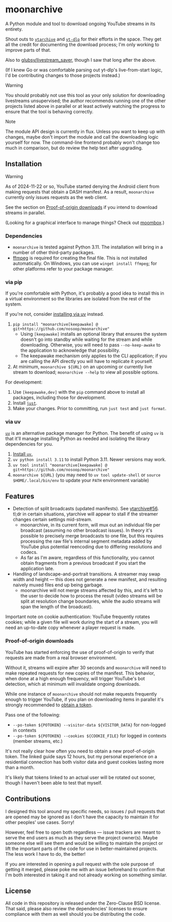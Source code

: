 # moonarchive

A Python module and tool to download ongoing YouTube streams in its entirety.

Shout outs to [`ytarchive`][] and [`yt-dlp`][] for their efforts in the space.  They get all the
credit for documenting the download process; I'm only working to improve parts of that.

Also to [glubsy/livestream_saver][], though I saw that long after the above.

(If I knew Go or was comfortable parsing out yt-dlp's live-from-start logic, I'd be contributing
changes to those projects instead.)

> [!WARNING]
> 
> You should probably not use this tool as your only solution for downloading livestreams
> unsupervised; the author recommends running one of the other projects listed above in parallel
> or at least actively watching the progress to ensure that the tool is behaving correctly.

> [!NOTE]
> 
> The module API design is currently in flux.  Unless you want to keep up with changes, maybe
> don't import the module and call the downloading logic yourself for now.  The command-line
> frontend probably won't change too much in comparison, but do review the help text after
> upgrading.

[`ytarchive`]: https://github.com/Kethsar/ytarchive
[`yt-dlp`]: https://github.com/yt-dlp/yt-dlp
[glubsy/livestream_saver]: https://github.com/glubsy/livestream_saver

## Installation

> [!WARNING]
> As of 2024-11-22 or so, YouTube started denying the Android client from making requests that
> obtain a DASH manifest.  As a result, `moonarchive` currently only issues requests as the web
> client.
> 
> See the section on [Proof-of-origin downloads](#proof-of-origin-downloads) if you intend to
> download streams in parallel.

(Looking for a graphical interface to manage things?  Check out [moombox][].)

[moombox]: https://github.com/nosoop/moombox

### Dependencies

- `moonarchive` is tested against Python 3.11.  The installation will bring in a number of other
third-party packages.
- [ffmpeg][] is required for creating the final file.  This is not installed automatically.
On Windows, you can use `winget install ffmpeg`; for other platforms refer to your package
manager.

[ffmpeg]: https://ffmpeg.org/download.html

### via pip

If you're comfortable with Python, it's probably a good idea to install this in a virtual
environment so the libraries are isolated from the rest of the system.

If you're not, consider [installing via uv](#via-uv) instead.

1. `pip install "moonarchive[keepawake] @ git+https://github.com/nosoop/moonarchive"`
    - Using `[keepawake]` installs an optional library that ensures the system doesn't go into
    standby while waiting for the stream and while downloading.  Otherwise, you will need to
    pass `--no-keep-awake` to the application to acknowledge that possibility.
    - The keepawake mechanism only applies to the CLI application; if you are calling the API
    directly you will have to replicate it yourself.
2. At minimum, `moonarchive ${URL}` on an upcoming or currently live stream to download;
`moonarchive --help` to view all possible options.

For development:

1. Use `[keepawake,dev]` with the `pip` command above to install all packages, including those
for development.
2. Install [`just`](https://github.com/casey/just).
3. Make your changes.  Prior to committing, run `just test` and `just format`.

### via uv

[`uv`][] is an alternative package manager for Python.  The benefit of using `uv` is that it'll
manage installing Python as needed and isolating the library dependencies for you.

1. [Install `uv`.](https://docs.astral.sh/uv/getting-started/installation/)
2. `uv python install 3.11` to install Python 3.11.  Newer versions may work.
3. `uv tool install "moonarchive[keepawake] @ git+https://github.com/nosoop/moonarchive"`
4. `moonarchive ${URL}` (you may need to `uv tool update-shell` or `source $HOME/.local/bin/env`
to update your `PATH` environment variable)

[`uv`]: https://docs.astral.sh/uv/

## Features

- Detection of split broadcasts (updated manifests).  See [ytarchive#56][].  tl;dr in certain
situations, ytarchive will appear to stall if the streamer changes certain settings mid-stream.
    - moonarchive, in its current form, will mux out an individual file per broadcast (assuming
    no other broadcast issues).  In theory it's possible to precisely merge broadcasts to one
    file, but this requires processing the raw file's internal segment metadata added by YouTube
    plus potential reencoding due to differing resolutions and codecs.
    - As far as I'm aware, regardless of this functionality, you cannot obtain fragments from a
    previous broadcast if you start the application late.
- Handling of landscape-and-portrait transitions.  A streamer may swap width and height &mdash;
this does not generate a new manifest, and resulting naively muxed files end up being garbage.
    - moonarchive will not merge streams affected by this, and it's left to the user to decide
    how to process the result (video streams will be split at resolution change boundaries,
    while the audio streams will span the length of the broadcast).

Important note on cookie authentication:  YouTube frequently rotates cookies; while a given file
will work during the start of a stream, you will need an up-to-date copy whenever a player
request is made.

[ytarchive#56]: https://github.com/Kethsar/ytarchive/issues/56

### Proof-of-origin downloads

YouTube has started enforcing the use of proof-of-origin to verify that requests are made from a
real browser environment.

Without it, streams will expire after 30 seconds and `moonarchive` will need to make repeated
requests for new copies of the manifest.  This behavior, when done at a high enough frequency,
will trigger YouTube's bot detection, which at minimum will invalidate ongoing downloads.

While one instance of `moonarchive` should not make requests frequently enough to trigger
YouTube, if you plan on downloading items in parallel it's strongly recommended to
[obtain a token][].

Pass one of the following:

- `--po-token ${POTOKEN} --visitor-data ${VISITOR_DATA}` for non-logged in contexts
- `--po-token ${POTOKEN} --cookies ${COOKIE_FILE}` for logged in contexts (member streams, etc.)

It's not really clear how often you need to obtain a new proof-of-origin token.  The linked
guide says 12 hours, but my personal experience on a residential connection has both visitor
data and guest cookies lasting more than a month.

It's likely that tokens linked to an actual user will be rotated out sooner, though I haven't
been able to test that myself.

[obtain a token]: https://github.com/yt-dlp/yt-dlp/wiki/Extractors#po-token-guide

## Contributions

I designed this tool around my specific needs, so issues / pull requests that are opened may
be ignored as I don't have the capacity to maintain it for other peoples' use cases.  Sorry!

However, feel free to open both regardless &mdash; issue trackers are meant to serve the
end users as much as they serve the project owner(s).  Maybe someone else will see them and
would be willing to maintain the project or lift the important parts of the code for use in
better-maintained projects.  The less work I have to do, the better!

If you are interested in opening a pull request with the sole purpose of getting it merged,
please poke me with an issue beforehand to confirm that I'm both interested in taking it and
not already working on something similar.

## License

All code in this repository is released under the Zero-Clause BSD license.  That said, please
also review the dependencies' licenses to ensure compliance with them as well should you be
distributing the code.
